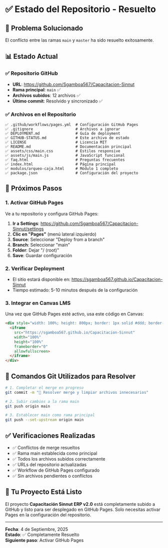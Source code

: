 # ✅ Estado del Repositorio - Resuelto

## 🎉 Problema Solucionado

El conflicto entre las ramas `main` y `master` ha sido resuelto exitosamente.

## 📊 Estado Actual

### ✅ **Repositorio GitHub**
- **URL**: https://github.com/Sgamboa567/Capacitacion-Sinnut
- **Rama principal**: `main` ✅
- **Archivos subidos**: 12 archivos ✅
- **Último commit**: Resolvido y sincronizado ✅

### ✅ **Archivos en el Repositorio**
```
✅ .github/workflows/pages.yml  # Configuración GitHub Pages
✅ .gitignore                   # Archivos a ignorar
✅ DEPLOYMENT.md                # Guía de deployment
✅ GITHUB-STATUS.md             # Este archivo de estado
✅ LICENSE                      # Licencia MIT
✅ README.md                    # Documentación principal
✅ assets/css/main.css          # Estilos responsive
✅ assets/js/main.js            # JavaScript funcional
✅ faq.html                     # Preguntas frecuentes
✅ index.html                   # Página principal
✅ modulos/arqueo-caja.html     # Módulo 1 completo
✅ package.json                 # Configuración del proyecto
```

## 🚀 Próximos Pasos

### 1. **Activar GitHub Pages**
Ve a tu repositorio y configura GitHub Pages:

1. **Ir a Settings**: https://github.com/Sgamboa567/Capacitacion-Sinnut/settings
2. **Clic en "Pages"** (menú lateral izquierdo)
3. **Source**: Seleccionar "Deploy from a branch"
4. **Branch**: Seleccionar "main" 
5. **Folder**: Dejar "/ (root)"
6. **Save**: Guardar configuración

### 2. **Verificar Deployment**
- El sitio estará disponible en: https://sgamboa567.github.io/Capacitacion-Sinnut
- Tiempo estimado: 5-10 minutos después de la configuración

### 3. **Integrar en Canvas LMS**
Una vez que GitHub Pages esté activo, usa este código en Canvas:

```html
<div style="width: 100%; height: 800px; border: 1px solid #ddd; border-radius: 8px; overflow: hidden;">
  <iframe 
    src="https://sgamboa567.github.io/Capacitacion-Sinnut"
    width="100%" 
    height="100%" 
    frameborder="0"
    allowfullscreen>
  </iframe>
</div>
```

## 🔧 Comandos Git Utilizados para Resolver

```bash
# 1. Completar el merge en progreso
git commit -m "🔧 Resolver merge y limpiar archivos innecesarios"

# 2. Subir cambios a la rama main
git push origin main

# 3. Establecer main como rama principal
git push --set-upstream origin main
```

## ✅ **Verificaciones Realizadas**

- ✅ Conflictos de merge resueltos
- ✅ Rama main establecida como principal
- ✅ Todos los archivos subidos correctamente
- ✅ URLs del repositorio actualizadas
- ✅ Workflow de GitHub Pages configurado
- ✅ Sin archivos pendientes o conflictos

## 🎯 **Tu Proyecto Está Listo**

El proyecto **Capacitación Sinnut ERP v2.0** está completamente subido a GitHub y listo para ser desplegado en GitHub Pages. Solo necesitas activar Pages en la configuración del repositorio.

---

**Fecha**: 4 de Septiembre, 2025  
**Estado**: ✅ Completamente Resuelto  
**Siguiente paso**: Activar GitHub Pages
